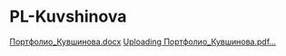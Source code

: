 # PL-Kuvshinova
[Портфолио_Кувшинова.docx](https://github.com/smolb4/PL-Kuvshinova/files/12704317/_.docx)
[Uploading Портфолио_Кувшинова.pdf…]()
